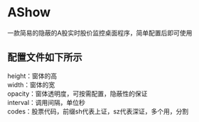 # AShow
一款简易的隐蔽的A股实时股价监控桌面程序，简单配置后即可使用

## 配置文件如下所示
height：窗体的高  
width：窗体的宽  
opacity：窗体透明度，可按需配置，隐蔽性的保证  
interval：调用间隔，单位秒  
codes：股票代码，前缀sh代表上证，sz代表深证，多个用，分割
<?xml version="1.0" encoding="utf-8" ?>  
<configuration>  
    <startup>   
        <supportedRuntime version="v4.0" sku=".NETFramework,Version=v4.6.1" />  
    </startup>  
    <appSettings  
      <add key="height" value ="40"/>  
      <add key="width" value ="250"/>  
      <add key="opacity" value ="1.0"/>  
      <add key="interval" value ="2"/>  
      <add key="codes" value ="sh600879"/>  
    </appSettings>  
</configuration>  
